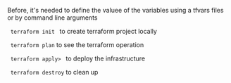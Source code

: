 Before, it's needed to define the valuee of the variables using a tfvars files or by command line arguments

<code> terraform init </code> to create terraform project locally

<code> terraform plan</code> to see the terraform operation

<code> terraform apply> </code> to deploy the infrastructure

<code> terraform destroy</code> to clean up